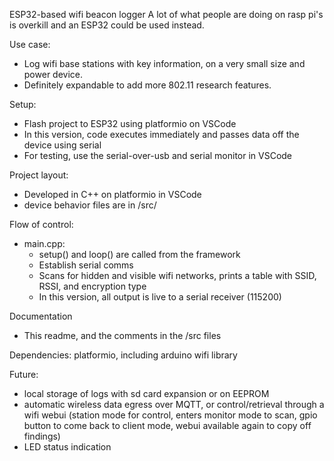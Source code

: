 ESP32-based wifi beacon logger
A lot of what people are doing on rasp pi's is overkill and an ESP32 could be used instead.

Use case:
- Log wifi base stations with key information, on a very small size and power device.
- Definitely expandable to add more 802.11 research features. 

Setup:

- Flash project to ESP32 using platformio on VSCode
- In this version, code executes immediately and passes data off the device using serial
- For testing, use the serial-over-usb and serial monitor in VSCode

Project layout:
- Developed in C++ on platformio in VSCode
- device behavior files are in /src/

Flow of control:
- main.cpp:
  - setup() and loop() are called from the framework
  - Establish serial comms
  - Scans for hidden and visible wifi networks, prints a table with SSID, RSSI, and encryption type
  - In this version, all output is live to a serial receiver (115200)

Documentation
- This readme, and the comments in the /src files

Dependencies:
platformio, including arduino wifi library

Future:
- local storage of logs with sd card expansion or on EEPROM
- automatic wireless data egress over MQTT, or control/retrieval through a wifi webui (station mode for control, enters monitor mode to scan, gpio button to come back to client mode, webui available again to copy off findings)
- LED status indication
